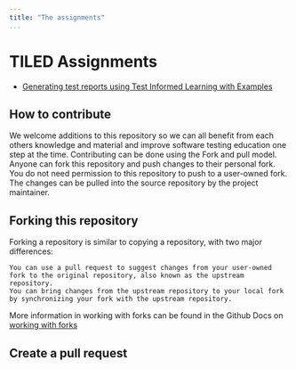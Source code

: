 ```yaml
---
title: "The assignments"
...
```


# TILED Assignments

- [Generating test reports using Test Informed Learning with Examples](../nifties/2022/nifty2022.md)

## How to contribute

We welcome additions to this repository so we can all benefit from each others knowledge and material and improve software testing education one step at the time. Contributing can be done using the Fork and pull model. Anyone can fork this repository and push changes to their personal fork. You do not need permission to this repository to push to a user-owned fork. The changes can be pulled into the source repository by the project maintainer.

## Forking this repository

Forking a repository is similar to copying a repository, with two major differences:

    You can use a pull request to suggest changes from your user-owned fork to the original repository, also known as the upstream repository.
    You can bring changes from the upstream repository to your local fork by synchronizing your fork with the upstream repository.



More information in working with forks can be found in the Github Docs on [working with forks](https://docs.github.com/en/github/collaborating-with-pull-requests/working-with-forks/about-forks)

## Create a pull request